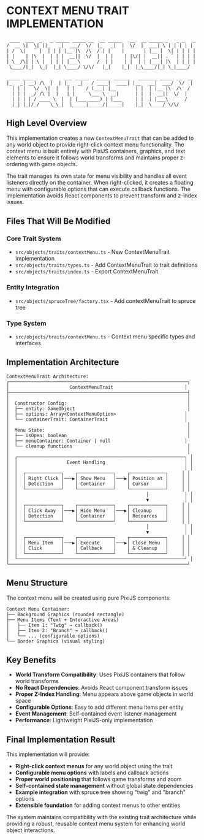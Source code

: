 # CONTEXT MENU TRAIT IMPLEMENTATION

```
 ____  ___  _   _ _____ _____ __  __ _____   __  __ _____ _   _ _   _ 
/  __ \|  \| ||_   _|  ___/  \/  |_   _|  |  \/  |  ___| \ | | | | |
| /  \|   ` |  | | | |__ |\  /\  / | |    |       | |__ |  \| | | | |
| |    | |\  |  | | |  __||  \/  |  | |    | |\/| |  __|| . ` | | | |
| \__/\| | \ |  | | | |___\      /  | |    | |  | | |___| |\  | |_| |
 \____/|_|  \_|  |_| \____/ \/\/   |_|    |_|  |_\____/|_| \_|____/ 
                                                                    
_____ ____      _    ___ _____   _____ ______   _______ _____ __  __ 
|_   _| __) /\  |  | |_   _|   / ____|  ____| |__   __|  ___/  \/  |
  | | |   \/  \|  |   | |    / (___| |__       | |  | |__ |\  /\  /
  | | |  _/ /\ |  |   | |     \___ \  __|      | |  |  __||  \/  | 
  | | | | / ____ \  |  | |___ ____) | |___     | |  | |___\      / 
  |_| |_|/_/    \_\_|  |_____|_____/|_____|    |_|  \____/ \/\/  
```

## High Level Overview

This implementation creates a new `ContextMenuTrait` that can be added to any world object to provide 
right-click context menu functionality. The context menu is built entirely with PixiJS containers, 
graphics, and text elements to ensure it follows world transforms and maintains proper z-ordering 
with game objects.

The trait manages its own state for menu visibility and handles all event listeners directly on the 
container. When right-clicked, it creates a floating menu with configurable options that can execute 
callback functions. The implementation avoids React components to prevent transform and z-index issues.

## Files That Will Be Modified

### Core Trait System
- `src/objects/traits/contextMenu.ts` - New ContextMenuTrait implementation
- `src/objects/traits/types.ts` - Add ContextMenuTrait to trait definitions
- `src/objects/traits/index.ts` - Export ContextMenuTrait

### Entity Integration  
- `src/objects/spruceTree/factory.tsx` - Add contextMenuTrait to spruce tree

### Type System
- `src/objects/traits/contextMenu.ts` - Context menu specific types and interfaces

## Implementation Architecture

```
ContextMenuTrait Architecture:
┌─────────────────────────────────────────────────────────────────┐
│                      ContextMenuTrait                          │
├─────────────────────────────────────────────────────────────────┤
│                                                                 │
│  Constructor Config:                                            │
│  ├── entity: GameObject                                         │
│  ├── options: Array<ContextMenuOption>                         │
│  └── containerTrait: ContainerTrait                            │
│                                                                 │
│  Menu State:                                                    │
│  ├── isOpen: boolean                                            │
│  ├── menuContainer: Container | null                           │
│  └── cleanup functions                                          │
│                                                                 │
│  ┌─────────────────────────────────────────────────────────────┐ │
│  │                  Event Handling                             │ │
│  │                                                             │ │
│  │  ┌─────────────┐    ┌─────────────┐    ┌─────────────┐     │ │
│  │  │ Right Click │───▶│ Show Menu   │───▶│ Position at │     │ │
│  │  │ Detection   │    │ Container   │    │ Cursor      │     │ │
│  │  └─────────────┘    └─────────────┘    └─────────────┘     │ │
│  │                                               │             │ │
│  │                                               ▼             │ │
│  │  ┌─────────────┐    ┌─────────────┐    ┌─────────────┐     │ │
│  │  │ Click Away  │───▶│ Hide Menu   │───▶│ Cleanup     │     │ │
│  │  │ Detection   │    │ Container   │    │ Resources   │     │ │
│  │  └─────────────┘    └─────────────┘    └─────────────┘     │ │
│  │                                               │             │ │
│  │                                               ▼             │ │
│  │  ┌─────────────┐    ┌─────────────┐    ┌─────────────┐     │ │
│  │  │ Menu Item   │───▶│ Execute     │───▶│ Close Menu  │     │ │
│  │  │ Click       │    │ Callback    │    │ & Cleanup   │     │ │
│  │  └─────────────┘    └─────────────┘    └─────────────┘     │ │
│  └─────────────────────────────────────────────────────────────┘ │
└─────────────────────────────────────────────────────────────────┘
```

## Menu Structure

The context menu will be created using pure PixiJS components:

```
Context Menu Container:
├── Background Graphics (rounded rectangle)
├── Menu Items (Text + Interactive Areas)
│   ├── Item 1: "Twig" → callback()
│   ├── Item 2: "Branch" → callback()
│   └── ... (configurable options)
└── Border Graphics (visual styling)
```

## Key Benefits

- **World Transform Compatibility**: Uses PixiJS containers that follow world transforms
- **No React Dependencies**: Avoids React component transform issues  
- **Proper Z-Index Handling**: Menu appears above game objects in world space
- **Configurable Options**: Easy to add different menu items per entity
- **Event Management**: Self-contained event listener management
- **Performance**: Lightweight PixiJS-only implementation

## Final Implementation Result

This implementation will provide:
- **Right-click context menus** for any world object using the trait
- **Configurable menu options** with labels and callback actions
- **Proper world positioning** that follows game transforms and zoom
- **Self-contained state management** without global state dependencies
- **Example integration** with spruce tree showing "twig" and "branch" options
- **Extensible foundation** for adding context menus to other entities

The system maintains compatibility with the existing trait architecture while providing 
a robust, reusable context menu system for enhancing world object interactions.
